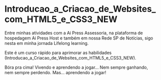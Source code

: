 # Introducao_a_Criacao_de_Websites_com_HTML5_e_CSS3_NEW

Entre minhas atividades com a Ai Press Assessoria, na plataforma de hospedagem Ai Press Host e também em nossa Rede SP de Notícias, sigo nesta em minha jornada Lifelong learning. 

Este é um curso rápido para aprimorar as habilidades (Introducao_a_Criacao_de_Websites_com_HTML5_e_CSS3_NEW). 

Bóra pra cima! Vivendo e aprendendo a jogar... Nem sempre ganhando, nem sempre perdendo. Mas... aprendendo a jogar!
